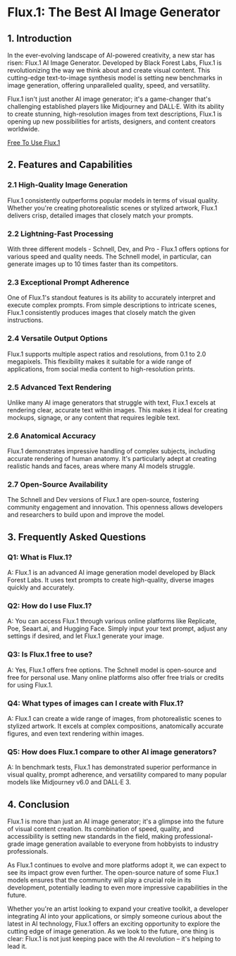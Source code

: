 # Flux.1: The Best AI Image Generator

## 1. Introduction

In the ever-evolving landscape of AI-powered creativity, a new star has risen: Flux.1 AI Image Generator. Developed by Black Forest Labs, Flux.1 is revolutionizing the way we think about and create visual content. This cutting-edge text-to-image synthesis model is setting new benchmarks in image generation, offering unparalleled quality, speed, and versatility.

Flux.1 isn't just another AI image generator; it's a game-changer that's challenging established players like Midjourney and DALL·E. With its ability to create stunning, high-resolution images from text descriptions, Flux.1 is opening up new possibilities for artists, designers, and content creators worldwide.

[Free To Use Flux.1](https://www.goenhance.ai/tools/flux1-ai-image-generator)

## 2. Features and Capabilities

### 2.1 High-Quality Image Generation

Flux.1 consistently outperforms popular models in terms of visual quality. Whether you're creating photorealistic scenes or stylized artwork, Flux.1 delivers crisp, detailed images that closely match your prompts.

### 2.2 Lightning-Fast Processing

With three different models - Schnell, Dev, and Pro - Flux.1 offers options for various speed and quality needs. The Schnell model, in particular, can generate images up to 10 times faster than its competitors.

### 2.3 Exceptional Prompt Adherence

One of Flux.1's standout features is its ability to accurately interpret and execute complex prompts. From simple descriptions to intricate scenes, Flux.1 consistently produces images that closely match the given instructions.

### 2.4 Versatile Output Options

Flux.1 supports multiple aspect ratios and resolutions, from 0.1 to 2.0 megapixels. This flexibility makes it suitable for a wide range of applications, from social media content to high-resolution prints.

### 2.5 Advanced Text Rendering

Unlike many AI image generators that struggle with text, Flux.1 excels at rendering clear, accurate text within images. This makes it ideal for creating mockups, signage, or any content that requires legible text.

### 2.6 Anatomical Accuracy

Flux.1 demonstrates impressive handling of complex subjects, including accurate rendering of human anatomy. It's particularly adept at creating realistic hands and faces, areas where many AI models struggle.

### 2.7 Open-Source Availability

The Schnell and Dev versions of Flux.1 are open-source, fostering community engagement and innovation. This openness allows developers and researchers to build upon and improve the model.

## 3. Frequently Asked Questions

### Q1: What is Flux.1?

A: Flux.1 is an advanced AI image generation model developed by Black Forest Labs. It uses text prompts to create high-quality, diverse images quickly and accurately.

### Q2: How do I use Flux.1?

A: You can access Flux.1 through various online platforms like Replicate, Poe, Seaart.ai, and Hugging Face. Simply input your text prompt, adjust any settings if desired, and let Flux.1 generate your image.

### Q3: Is Flux.1 free to use?

A: Yes, Flux.1 offers free options. The Schnell model is open-source and free for personal use. Many online platforms also offer free trials or credits for using Flux.1.

### Q4: What types of images can I create with Flux.1?

A: Flux.1 can create a wide range of images, from photorealistic scenes to stylized artwork. It excels at complex compositions, anatomically accurate figures, and even text rendering within images.

### Q5: How does Flux.1 compare to other AI image generators?

A: In benchmark tests, Flux.1 has demonstrated superior performance in visual quality, prompt adherence, and versatility compared to many popular models like Midjourney v6.0 and DALL·E 3.

## 4. Conclusion

Flux.1 is more than just an AI image generator; it's a glimpse into the future of visual content creation. Its combination of speed, quality, and accessibility is setting new standards in the field, making professional-grade image generation available to everyone from hobbyists to industry professionals.

As Flux.1 continues to evolve and more platforms adopt it, we can expect to see its impact grow even further. The open-source nature of some Flux.1 models ensures that the community will play a crucial role in its development, potentially leading to even more impressive capabilities in the future.

Whether you're an artist looking to expand your creative toolkit, a developer integrating AI into your applications, or simply someone curious about the latest in AI technology, Flux.1 offers an exciting opportunity to explore the cutting edge of image generation. As we look to the future, one thing is clear: Flux.1 is not just keeping pace with the AI revolution – it's helping to lead it.